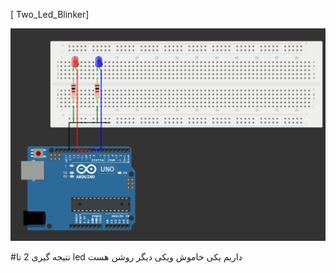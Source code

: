 [ Two_Led_Blinker]
<p align="center">
  <img src="https://github.com/Arash589/project_okhravi/blob/main/code-main/code/2_Two_Led_Blinker/2_Two_Led_Blinker.png" alt="LED Blinker" />
</p>

#نتیجه گیری
2 تا led داریم یکی خاموش ویکی دیگر روشن هست
